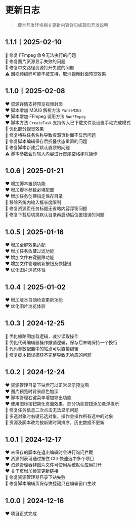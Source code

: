 # 更新日志

> 脚本开发环境相关更新内容详见编辑页开发说明

## 1.1.1丨2025-02-10
🔧 修复 FFmpeg 命令无法执行的问题  
🔧 修复图片资源显示失败的问题  
🔧 修复中文路径资源打开失败的问题  
⚠️ 因视频编码可能不被支持，取消视频封面预览效果  

## 1.1.0丨2025-02-08
♥️ 资源详情支持预览视频封面  
♥️ 脚本增加 M3U8 解析方法 `ParseM3U8`  
♥️ 脚本增加 FFmpeg 调用方法 `RunFFmpeg`  
♥️ 脚本方法 `CreateTask` 支持传入已下载文件及设置手动完成模式  
🔧 优化部分视觉效果  
🔧 修复特殊任务名称导致资源页封面不显示问题  
🔧 修复脚本编辑保存后折叠状态重置的问题  
🔧 修复脚本新建后默认置顶的问题  
⚠️ 脚本参数会对输入内容进行首尾空格移除操作  

## 1.0.6丨2025-01-21
♥️ 增加脚本置顶功能  
♥️ 增加脚本参数必填配置  
♥️ 增加任务创建指定保存目录  
🔧 移除系统内输入框长度限制  
🔧 修复资源页任务标题无省略内容浮窗问题  
🔧 修复下载后切换默认目录再启动后位置错误的问题  

## 1.0.5丨2025-01-16
♥️ 增加全屏效果适配  
♥️ 增加任务收藏过滤功能  
♥️ 增加文件右键删除功能  
♥️ 增加文件管理刷新按钮及快捷键  
♥️ 优化图片浏览体验  

## 1.0.4丨2025-01-02
♥️ 增加版本自动检查更新功能  
♥️ 优化图片浏览体验  

## 1.0.3丨2024-12-25
🔧 优化缩略图加载逻辑，减少读取操作  
🔧 优化代码编辑器操作撤销逻辑，保存后末端保持一个换行  
🔧 代码参数配置中的站点可以直接编辑  
🔧 修复脚本错误捕获不完整导致无响应的问题  

## 1.0.2丨2024-12-24
♥️ 资源管理目录下钻后可以正常显示预览图  
♥️ 图片预览时背景颜色加深  
♥️ 脚本管理右键菜单增加导出功能  
♥️ 使用图标按钮简化页面效果，部分功能按钮添加悬浮提示  
🔧 修复任务信息二次点击无法显示问题  
🔧 多选对象时右键已选对象，操作会操作所有选中的对象  
🔧 资源及脚本改为按新建时间排序，历史数据不更新  

## 1.0.1丨2024-12-17
♥️ 未保存的脚本在退出编辑时会进行询问拦截  
♥️ 资源列表可通过按住 Ctrl 快速选中多个项目  
♥️ 资源管理器非图片文件可使用系统默认应用打开  
♥️ 关于页增加检查更新链接  
🔧 修复资源管理器目录下钻失败  
🔧 修复脚本编辑页保存快捷键只在编辑窗口生效  

## 1.0.0丨2024-12-16
♥️ 项目正式完成  

